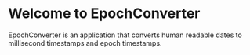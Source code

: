 Welcome to EpochConverter
==================================================
EpochConverter is an application that converts human readable dates to millisecond timestamps and epoch timestamps.

